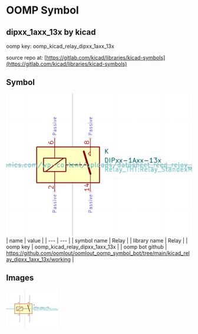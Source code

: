 # OOMP Symbol  
## dipxx_1axx_13x  by kicad  
  
oomp key: oomp_kicad_relay_dipxx_1axx_13x  
  
source repo at: [https://gitlab.com/kicad/libraries/kicad-symbols](https://gitlab.com/kicad/libraries/kicad-symbols)  
## Symbol  
  
[![working.png](working_600.png)](working.png)  
| name | value | 
| --- | --- | 
| symbol name | Relay | 
| library name | Relay | 
| oomp key | oomp_kicad_relay_dipxx_1axx_13x | 
| oomp bot github | https://github.com/oomlout/oomlout_oomp_symbol_bot/tree/main/kicad_relay_dipxx_1axx_13x/working | 
## Images  
  
[![working.png](working_140.png)](working.png)  
